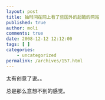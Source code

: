 ```yaml
---
layout: post
title: 抽时间在网上看了些国外的超酷的网站
published: true
author: moli
comments: true
date: 2008-12-12 12:12:00
tags: [ ]
categories:
    - uncategorized
permalink: /archives/157.html
---
```

太有创意了说。。

总是那么意想不到的感觉。
